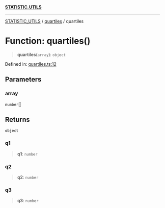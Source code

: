 [**STATISTIC_UTILS**](../../README.md)

***

[STATISTIC_UTILS](../../README.md) / [quartiles](../README.md) / quartiles

# Function: quartiles()

> **quartiles**(`array`): `object`

Defined in: [quartiles.ts:12](https://github.com/dailker/everyutil/blob/db1e809d4c097dd2ba5f952e07c115f09a518c6c/src/statistic/quartiles.ts#L12)

## Parameters

### array

`number`[]

## Returns

`object`

### q1

> **q1**: `number`

### q2

> **q2**: `number`

### q3

> **q3**: `number`
